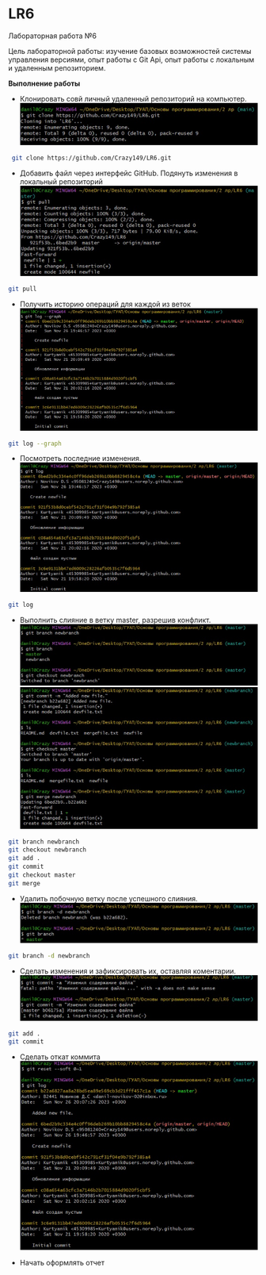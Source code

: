 # LR6
Лабораторная работа №6

Цель лабораторной работы: изучение базовых возможностей системы управления версиями, опыт работы с Git Api, опыт работы с локальным и удаленным репозиторием.

**Выполнение работы**

* Клонировать совй личный удаленный репозиторий на компьютер.
![Клонировать свой личный удаленный репозиторий](screen/1.jpg)
``` bash
 git clone https://github.com/Crazy149/LR6.git
```

* Добавить файл через интерфейс GitHub. Подянуть изменения в локальный репозиторий
![Добавить файл через интерфейс GitHub. Подянуть изменения в локальный репозиторий](screen/2.jpg)
```bash
git pull
```

* Получить историю операций для каждой из веток
![Получить историю операций для каждой из веток](screen/3.jpg)
```bash
git log --graph
```

* Посмотреть последние изменения.
![Получить историю операций для каждой из веток](screen/4.jpg)
```bash
git log
```
* Выполнить слияние в ветку master, разрешив конфликт.
![Выполнить слияние в ветку master, разрешив конфликт](screen/5.jpg)
![Выполнить слияние в ветку master, разрешив конфликт](screen/6.jpg)
```bash
git branch newbranch
git checkout newbranch
git add . 
git commit 
git checkout master
git merge 
```

* Удалить побочную ветку после успешного слияния.
![Удалить побочную ветку после успешного слияния](screen/7.jpg)
```bash
git branch -d newbranch
```

* Сделать изменения и зафиксировать их, оставляя коментарии.
![Сделать изменения и зафиксировать их, оставляя коментарии](screen/8.jpg)
```bash
git add . 
git commit
```
* Сделать откат коммита
![Сделать откат коммита](screen/9.jpg)

* Начать оформлять отчет